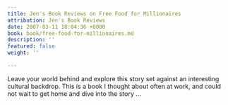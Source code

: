 ```yaml
---
title: Jen's Book Reviews on Free Food for Millionaires
attribution: Jen's Book Reviews
date: 2007-03-11 18:04:36 +0000
book: book/free-food-for-millionaires.md
description: ''
featured: false
weight: ''

---
```

Leave your world behind and explore this story set against an interesting cultural backdrop. This is a book I thought about often at work, and could not wait to get home and dive into the story …